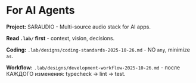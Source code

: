 # For AI Agents

**Project:** SARAUDIO - Multi-source audio stack for AI apps.

**Read `.lab/` first** - context, vision, decisions.

**Coding:** `.lab/designs/coding-standards-2025-10-26.md` - NO `any`, minimize `as`.

**Workflow:** `.lab/designs/development-workflow-2025-10-26.md` - после КАЖДОГО изменения: typecheck → lint → test.
